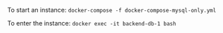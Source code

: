 To start an instance: `docker-compose -f docker-compose-mysql-only.yml`

To enter the instance: `docker exec -it backend-db-1 bash`